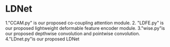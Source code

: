 # LDNet
1."CCAM.py" is our proposed co-coupling attention module.
2. "LDFE.py" is our proposed lightweight deformable feature encoder module. 
3."wise.py"is our proposed depthwise convolution and pointwise convolution.
4."LDnet.py"is our proposed LDNet
